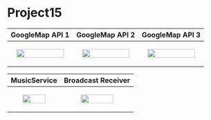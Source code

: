 # Project15


|GoogleMap API 1|GoogleMap API 2|GoogleMap API 3|
|---|---|---|
|<p align="center"><img src = "https://user-images.githubusercontent.com/97438155/226910234-d44aad89-99b4-4fe3-b5a6-afa303dbf4ba.png" width="90%" height="90%"></p>|<p align="center"><img src = "https://user-images.githubusercontent.com/97438155/226910249-bd12b8e1-ff9c-4b9d-8909-5c2eceedce29.png" width="90%" height="90%"></p>|<p align="center"><img src = "https://user-images.githubusercontent.com/97438155/226910254-a2ad3214-4038-41b9-b5d1-e48151691331.png" width="90%" height="90%"></p>|

|MusicService|Broadcast Receiver|
|---|---|
|<p align="center"><img src = "https://user-images.githubusercontent.com/97438155/227714463-852eeb3d-17d9-41da-8d63-cc83dd285c70.png" width="70%" height="70%"></p>|<p align="center"><img src = "https://user-images.githubusercontent.com/97438155/227714464-c5e2266e-285b-4d1e-b754-95af2e35060c.png" width="70%" height="70%"></p>|

